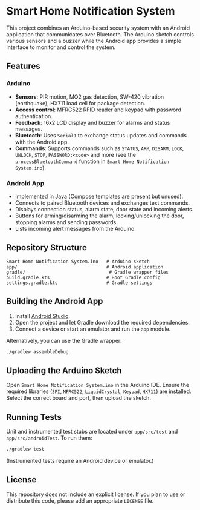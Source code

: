 # Smart Home Notification System

This project combines an Arduino-based security system with an Android application that communicates over Bluetooth. The Arduino sketch controls various sensors and a buzzer while the Android app provides a simple interface to monitor and control the system.

## Features

### Arduino
- **Sensors**: PIR motion, MQ2 gas detection, SW-420 vibration (earthquake), HX711 load cell for package detection.
- **Access control**: MFRC522 RFID reader and keypad with password authentication.
- **Feedback**: 16x2 LCD display and buzzer for alarms and status messages.
- **Bluetooth**: Uses `Serial1` to exchange status updates and commands with the Android app.
- **Commands**: Supports commands such as `STATUS`, `ARM`, `DISARM`, `LOCK`, `UNLOCK`, `STOP`, `PASSWORD:<code>` and more (see the `processBluetoothCommand` function in `Smart Home Notification System.ino`).

### Android App
- Implemented in Java (Compose templates are present but unused).
- Connects to paired Bluetooth devices and exchanges text commands.
- Displays connection status, alarm state, door state and incoming alerts.
- Buttons for arming/disarming the alarm, locking/unlocking the door, stopping alarms and sending passwords.
- Lists incoming alert messages from the Arduino.

## Repository Structure

```
Smart Home Notification System.ino   # Arduino sketch
app/                                 # Android application
gradle/                               # Gradle wrapper files
build.gradle.kts                     # Root Gradle config
settings.gradle.kts                  # Gradle settings
```

## Building the Android App
1. Install [Android Studio](https://developer.android.com/studio).
2. Open the project and let Gradle download the required dependencies.
3. Connect a device or start an emulator and run the `app` module.

Alternatively, you can use the Gradle wrapper:

```bash
./gradlew assembleDebug
```

## Uploading the Arduino Sketch
Open `Smart Home Notification System.ino` in the Arduino IDE. Ensure the required libraries (`SPI`, `MFRC522`, `LiquidCrystal`, `Keypad`, `HX711`) are installed. Select the correct board and port, then upload the sketch.

## Running Tests
Unit and instrumented test stubs are located under `app/src/test` and `app/src/androidTest`. To run them:

```bash
./gradlew test
```

(Instrumented tests require an Android device or emulator.)

## License
This repository does not include an explicit license. If you plan to use or distribute this code, please add an appropriate `LICENSE` file.

